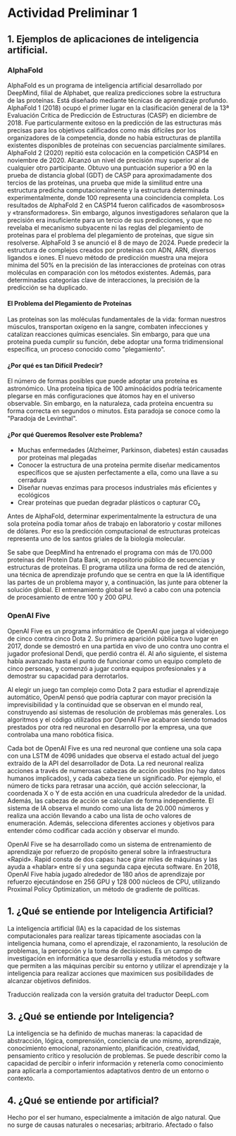 # Actividad Preliminar 1

## 1. Ejemplos de aplicaciones de inteligencia artificial.

### AlphaFold

AlphaFold es un programa de inteligencia artificial desarrollado por DeepMind, filial de Alphabet, que realiza predicciones sobre la estructura de las proteínas. Está diseñado mediante técnicas de aprendizaje profundo.
AlphaFold 1 (2018) ocupó el primer lugar en la clasificación general de la 13ª Evaluación Crítica de Predicción de Estructuras (CASP) en diciembre de 2018. Fue particularmente exitoso en la predicción de las estructuras más precisas para los objetivos calificados como más difíciles por los organizadores de la competencia, donde no había estructuras de plantilla existentes disponibles de proteínas con secuencias parcialmente similares.
AlphaFold 2 (2020) repitió esta colocación en la competición CASP14 en noviembre de 2020. Alcanzó un nivel de precisión muy superior al de cualquier otro participante. Obtuvo una puntuación superior a 90 en la prueba de distancia global (GDT) de CASP para aproximadamente dos tercios de las proteínas, una prueba que mide la similitud entre una estructura predicha computacionalmente y la estructura determinada experimentalmente, donde 100 representa una coincidencia completa.
Los resultados de AlphaFold 2 en CASP14 fueron calificados de «asombrosos» y «transformadores». Sin embargo, algunos investigadores señalaron que la precisión era insuficiente para un tercio de sus predicciones, y que no revelaba el mecanismo subyacente ni las reglas del plegamiento de proteínas para el problema del plegamiento de proteínas, que sigue sin resolverse.
AlphaFold 3 se anunció el 8 de mayo de 2024. Puede predecir la estructura de complejos creados por proteínas con ADN, ARN, diversos ligandos e iones. El nuevo método de predicción muestra una mejora mínima del 50% en la precisión de las interacciones de proteínas con otras moléculas en comparación con los métodos existentes. Además, para determinadas categorías clave de interacciones, la precisión de la predicción se ha duplicado.

#### El Problema del Plegamiento de Proteínas
Las proteínas son las moléculas fundamentales de la vida: forman nuestros músculos, transportan oxígeno en la sangre, combaten infecciones y catalizan reacciones químicas esenciales. Sin embargo, para que una proteína pueda cumplir su función, debe adoptar una forma tridimensional específica, un proceso conocido como "plegamiento".

#### ¿Por qué es tan Difícil Predecir?
El número de formas posibles que puede adoptar una proteína es astronómico. Una proteína típica de 100 aminoácidos podría teóricamente plegarse en más configuraciones que átomos hay en el universo observable. Sin embargo, en la naturaleza, cada proteína encuentra su forma correcta en segundos o minutos. Esta paradoja se conoce como la "Paradoja de Levinthal".

#### ¿Por qué Queremos Resolver este Problema?

- Muchas enfermedades (Alzheimer, Parkinson, diabetes) están causadas por proteínas mal plegadas
- Conocer la estructura de una proteína permite diseñar medicamentos específicos que se ajusten perfectamente a ella, como una llave a su cerradura
- Diseñar nuevas enzimas para procesos industriales más eficientes y ecológicos
- Crear proteínas que puedan degradar plásticos o capturar CO₂

Antes de AlphaFold, determinar experimentalmente la estructura de una sola proteína podía tomar años de trabajo en laboratorio y costar millones de dólares. Por eso la predicción computacional de estructuras proteicas representa uno de los santos griales de la biología molecular.

Se sabe que DeepMind ha entrenado el programa con más de 170.000 proteínas del Protein Data Bank, un repositorio público de secuencias y estructuras de proteínas. El programa utiliza una forma de red de atención, una técnica de aprendizaje profundo que se centra en que la IA identifique las partes de un problema mayor y, a continuación, las junte para obtener la solución global. El entrenamiento global se llevó a cabo con una potencia de procesamiento de entre 100 y 200 GPU.

### OpenAI Five

OpenAI Five es un programa informático de OpenAI que juega al videojuego de cinco contra cinco Dota 2. Su primera aparición pública tuvo lugar en 2017, donde se demostró en una partida en vivo de uno contra uno contra el jugador profesional Dendi, que perdió contra él. Al año siguiente, el sistema había avanzado hasta el punto de funcionar como un equipo completo de cinco personas, y comenzó a jugar contra equipos profesionales y a demostrar su capacidad para derrotarlos.

Al elegir un juego tan complejo como Dota 2 para estudiar el aprendizaje automático, OpenAI pensó que podría capturar con mayor precisión la imprevisibilidad y la continuidad que se observan en el mundo real, construyendo así sistemas de resolución de problemas más generales. Los algoritmos y el código utilizados por OpenAI Five acabaron siendo tomados prestados por otra red neuronal en desarrollo por la empresa, una que controlaba una mano robótica física.

Cada bot de OpenAI Five es una red neuronal que contiene una sola capa con una LSTM de 4096 unidades que observa el estado actual del juego extraído de la API del desarrollador de Dota. La red neuronal realiza acciones a través de numerosas cabezas de acción posibles (no hay datos humanos implicados), y cada cabeza tiene un significado. Por ejemplo, el número de ticks para retrasar una acción, qué acción seleccionar, la coordenada X o Y de esta acción en una cuadrícula alrededor de la unidad. Además, las cabezas de acción se calculan de forma independiente. El sistema de IA observa el mundo como una lista de 20.000 números y realiza una acción llevando a cabo una lista de ocho valores de enumeración. Además, selecciona diferentes acciones y objetivos para entender cómo codificar cada acción y observar el mundo.

OpenAI Five se ha desarrollado como un sistema de entrenamiento de aprendizaje por refuerzo de propósito general sobre la infraestructura «Rapid». Rapid consta de dos capas: hace girar miles de máquinas y las ayuda a «hablar» entre sí y una segunda capa ejecuta software. En 2018, OpenAI Five había jugado alrededor de 180 años de aprendizaje por refuerzo ejecutándose en 256 GPU y 128 000 núcleos de CPU, utilizando Proximal Policy Optimization, un método de gradiente de políticas.

## 1. ¿Qué se entiende por Inteligencia Artificial?

La inteligencia artificial (IA) es la capacidad de los sistemas computacionales para realizar tareas típicamente asociadas con la inteligencia humana, como el aprendizaje, el razonamiento, la resolución de problemas, la percepción y la toma de decisiones. Es un campo de investigación en informática que desarrolla y estudia métodos y software que permiten a las máquinas percibir su entorno y utilizar el aprendizaje y la inteligencia para realizar acciones que maximicen sus posibilidades de alcanzar objetivos definidos.

Traducción realizada con la versión gratuita del traductor DeepL.com

## 3. ¿Qué se entiende por Inteligencia?

La inteligencia se ha definido de muchas maneras: la capacidad de abstracción, lógica, comprensión, conciencia de uno mismo, aprendizaje, conocimiento emocional, razonamiento, planificación, creatividad, pensamiento crítico y resolución de problemas. Se puede describir como la capacidad de percibir o inferir información y retenerla como conocimiento para aplicarla a comportamientos adaptativos dentro de un entorno o contexto.

## 4. ¿Qué se entiende por artificial?

Hecho por el ser humano, especialmente a imitación de algo natural. Que no surge de causas naturales o necesarias; arbitrario. Afectado o falso
